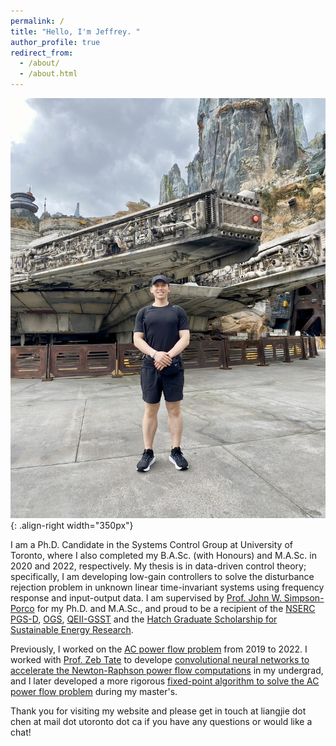 ```yaml
---
permalink: /
title: "Hello, I'm Jeffrey. "
author_profile: true
redirect_from: 
  - /about/
  - /about.html
---
```




![](/images/millenium-falcon.JPEG){: .align-right width="350px"}


I am a Ph.D. Candidate in the Systems Control Group at University of Toronto, where I also completed my B.A.Sc. (with Honours) and M.A.Sc. in 2020 and 2022, respectively. My thesis is in data-driven control theory; specifically, I am developing low-gain controllers to solve the disturbance rejection problem in unknown linear time-invariant systems using frequency response and input-output data. I am supervised by [Prof. John W. Simpson-Porco](https://www.control.utoronto.ca/~jwsimpson/) for my Ph.D. and M.A.Sc., and proud to be a recipient of the [NSERC PGS-D](https://www.nserc-crsng.gc.ca/Students-Etudiants/PG-CS/BellandPostgrad-BelletSuperieures_eng.asp), [OGS](https://www.sgs.utoronto.ca/awards/ontario-graduate-scholarship/), [QEII-GSST](https://osap.gov.on.ca/OSAPPortal/en/A-ZListofAid/PRDR019236.html) and the [Hatch Graduate Scholarship for Sustainable Energy Research](https://energy.utoronto.ca/). 

Previously, I worked on the [AC power flow problem](https://en.wikipedia.org/wiki/Power-flow_study) from 2019 to 2022. I worked with [Prof. Zeb Tate](https://www.ece.utoronto.ca/people/tate-j/) to develope [convolutional neural networks to accelerate the Newton-Raphson power flow computations](https://arxiv.org/abs/2004.09342) in my undergrad, and I later developed a more rigorous [fixed-point algorithm to solve the AC power flow problem](https://ieeexplore.ieee.org/abstract/document/10156226) during my master's. 

<!-- Besides my interest in control theory and mathematical optimization, I am also actively exploring and learning about topics in deep reinforcement learning, operations research, renewable energy market and quantitative finance. Outside work, I am an experienced amateur violinist of 20+ years (my favorite works are written by [Mahler](https://www.youtube.com/watch?v=Oi6ZjkXFlcU) and [Bach](https://youtu.be/vhOaS_Cy8_8?si=TNHShy0LIqunDOaa)), an avid reader (but in all honesty, really a [book hoarder](https://www.booksalefinder.com/utgeneral.html)), and I am working on achieving my [fitness goals](https://ljchen.github.io/posts/fitness-goals.html) by 2027.  -->

Thank you for visiting my website and please get in touch at liangjie dot chen at mail dot utoronto dot ca if you have any questions or would like a chat! 